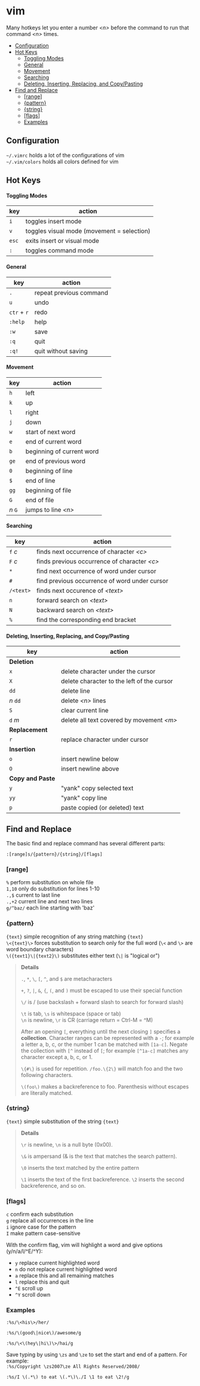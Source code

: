 # vim

Many hotkeys let you enter a number _&lt;n&gt;_ before the command to run that command _&lt;n&gt;_ times.

* [Configuration](reference_vim.md#configuration)
* [Hot Keys](reference_vim.md#hot-keys)
  * [Toggling Modes](reference_vim.md#toggling-modes)
  * [General](reference_vim.md#general)
  * [Movement](reference_vim.md#movement)
  * [Searching](reference_vim.md#searching)
  * [Deleting, Inserting, Replacing, and Copy/Pasting](reference_vim.md#deleting-inserting-replacing-and-copy-pasting)
* [Find and Replace](reference_vim.md#find-and-replace)
  * [\[range\]](reference_vim.md#range)
  * [{pattern}](reference_vim.md#pattern)
  * [{string}](reference_vim.md#string)
  * [\[flags\]](reference_vim.md#flags)
  * [Examples](reference_vim.md#examples)

## Configuration
`~/.vimrc` holds a lot of the configurations of vim   
`~/.vim/colors` holds all colors defined for vim  

## Hot Keys
#### Toggling Modes
| key   | action                                     |
| ----- | ------------------------------------------ |
| `i`   | toggles insert mode                        |
| `v`   | toggles visual mode (movement = selection) |
| `esc` | exits insert or visual mode                |
| `:`   | toggles command mode                       |

#### General
| key         | action                  |
| ----------- | ----------------------- |
| `.`         | repeat previous command |
| `u`         | undo                    |
| `ctr` + `r` | redo                    |
| `:help`     | help                    |
| `:w`        | save                    |
| `:q`        | quit                    |
| `:q!`       | quit without saving     |

#### Movement
| key     | action                    |
| ------- | ------------------------- |
| `h`     | left                      |
| `k`     | up                        |
| `l`     | right                     |
| `j`     | down                      |
| `w`     | start of next word        |
| `e`     | end of current word       |
| `b`     | beginning of current word |
| `ge`    | end of previous word      |
| `0`     | beginning of line         |
| `$`     | end of line               |
| `gg`    | beginning of file         |
| `G`     | end of file               |
| _n_ `G` | jumps to line _&lt;n&gt;_ |

#### Searching
| key       | action                                             |
| --------- | -------------------------------------------------- |
| `f` _c_   | finds next occurrence of character _&lt;c&gt;_     |
| `F` _c_   | finds previous occurrence of character _&lt;c&gt;_ |
| `*`       | find next occurrence of word under cursor          |
| `#`       | find previous occurrence of word under cursor      |
| `/<text>` | finds next occurence of _&lt;text&gt;_             |
| `n`       | forward search on _&lt;text&gt;_                   |
| `N`       | backward search on _&lt;text&gt;_                  |
| `%`       | find the corresponding end bracket                 |

#### Deleting, Inserting, Replacing, and Copy/Pasting
| key                | action                                          |
| ------------------ | ----------------------------------------------- |
| **Deletion**       |                                                 |
| `x`                | delete character under the cursor               |
| `X`                | delete character to the left of the cursor      |
| `dd`               | delete line                                     |
| _n_ `dd`           | delete _&lt;n&gt;_ lines                        |
| `S`                | clear current line                              |
| `d` _m_            | delete all text covered by movement _&lt;m&gt;_ |
| **Replacement**    |                                                 |
| `r`                | replace character under cursor                  |
| **Insertion**      |                                                 |
| `o`                | insert newline below                            |
| `O`                | insert newline above                            |
| **Copy and Paste** |                                                 |
| `y`                | "yank" copy selected text                       |
| `yy`               | "yank" copy line                                |
| `p`                | paste copied (or `d`eleted) text                |


## Find and Replace

The basic find and replace command has several different parts:
```
:[range]s/{pattern}/{string}/[flags]
```

### [range]
`%` perform substitution on whole file  
`1,10` only do substitution for lines 1-10  
`.,$` current to last line  
`.,+2` current line and next two lines  
`g/^baz/` each line starting with 'baz'  

### {pattern}
`{text}` simple recognition of any string matching `{text}`  
`\<{text}\>` forces substitution to search only for the full word (`\<` and `\>` are word boundary characters)  
`\({text1}\|{text2}\)` substitutes either text (`\|` is "logical or")  

> **Details**
>
>`.`, `*`, `\`, `[`, `^`, and `$` are metacharacters
>
>`+`, `?`, `|`, `&`, `{`, `(`, and `)` must be escaped to use their special function
>  
>`\/` is / (use backslash + forward slash to search for forward slash)
>
>`\t` is tab, `\s` is whitespace (space or tab)  
>`\n` is newline, `\r` is CR (carriage return = Ctrl-M = ^M)
>
>After an opening `[`, everything until the next closing `]` specifies a **collection**. Character ranges can be represented with a `-`; for example a letter a, b, c, or the number 1 can be matched with `[1a-c]`. Negate the collection with `[^` instead of `[`; for example `[^1a-c]` matches any character except a, b, c, or 1.
>
>`\{#\}` is used for repetition. `/foo.\{2\}` will match foo and the two following characters.
>
>`\(foo\)` makes a backreference to foo. Parenthesis without escapes are literally matched.

### {string}
`{text}` simple substitution of the string `{text}`  

>**Details**
>
>`\r` is newline, `\n` is a null byte (0x00).
>
>`\&` is ampersand (& is the text that matches the search pattern).
>
>`\0` inserts the text matched by the entire pattern
>
>`\1` inserts the text of the first backreference. `\2` inserts the second backreference, and so on.


### [flags]
`c` confirm each substitution  
`g` replace all occurrences in the line  
`i` ignore case for the pattern  
`I` make pattern case-sensitive  

With the confirm flag, vim will highlight a word and give options (y/n/a/l/^E/^Y):  
* `y` replace current highlighted word  
* `n` do not replace current highlighted word  
* `a` replace this and all remaining matches  
* `l` replace this and quit  
* `^E` scroll up  
* `^Y` scroll down  

### Examples
`:%s/\<his\>/her/`

`:%s/\(good\|nice\)/awesome/g`

`:%s/\<\(hey\|hi\)\>/hai/g`

Save typing by using `\zs` and `\ze` to set the start and end of a pattern. For example:  
`:%s/Copyright \zs2007\ze All Rights Reserved/2008/`

`:%s/I \(.*\) to eat \(.*\)\./I \1 to eat \2!/g`
